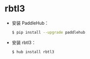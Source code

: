 # rbtl3
* 安装 PaddleHub：

    ```bash
    $ pip install --upgrade paddlehub
    ```

* 安装 rbtl3：

    ```bash
    $ hub install rbtl3
    ```
